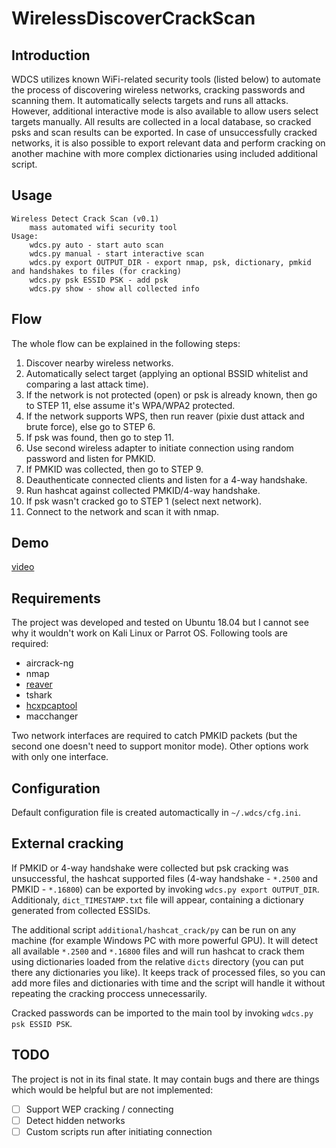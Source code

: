 # WirelessDiscoverCrackScan

## Introduction
WDCS utilizes known WiFi-related security tools (listed below) to automate the process of discovering wireless networks, cracking passwords and scanning them. It automatically selects targets and runs all attacks. However, additional interactive mode is also available to allow users select targets manually. All results are collected in a local database, so cracked psks and scan results can be exported. In case of unsuccessfully cracked networks, it is also possible to export relevant data and perform cracking on another machine with more complex dictionaries using included additional script.

## Usage

```
Wireless Detect Crack Scan (v0.1)
	mass automated wifi security tool
Usage:
	wdcs.py auto - start auto scan
	wdcs.py manual - start interactive scan
	wdcs.py export OUTPUT_DIR - export nmap, psk, dictionary, pmkid and handshakes to files (for cracking)
	wdcs.py psk ESSID PSK - add psk
	wdcs.py show - show all collected info
```

## Flow
The whole flow can be explained in the following steps:

1. Discover nearby wireless networks.
2. Automatically select target (applying an optional BSSID whitelist and comparing a last attack time).
3. If the network is not protected (open) or psk is already known, then go to STEP 11, else assume it's WPA/WPA2 protected.
4. If the network supports WPS, then run reaver (pixie dust attack and brute force), else go to STEP 6.
5. If psk was found, then go to step 11.
6. Use second wireless adapter to initiate connection using random password and listen for PMKID.
7. If PMKID was collected, then go to STEP 9.
8. Deauthenticate connected clients and listen for a 4-way handshake.
9. Run hashcat against collected PMKID/4-way handshake.
10. If psk wasn't cracked go to STEP 1 (select next network).
11. Connect to the network and scan it with nmap.

## Demo 
[video](https://drive.google.com/file/d/1v7qPzZwbZZZ2B_SS8dOHYkY7m7TDQgyX/view)

## Requirements

The project was developed and tested on Ubuntu 18.04 but I cannot see why it wouldn't work on Kali Linux or Parrot OS.
Following tools are required:
- aircrack-ng
- nmap
- [reaver](https://github.com/t6x/reaver-wps-fork-t6x)
- tshark
- [hcxpcaptool](https://github.com/ZerBea/hcxtools)
- macchanger

Two network interfaces are required to catch PMKID packets (but the second one doesn't need to support monitor mode). Other options work with only one interface.

## Configuration
Default configuration file is created automactically in `~/.wdcs/cfg.ini`.

## External cracking
If PMKID or 4-way handshake were collected but psk cracking was unsuccessful, the hashcat supported files (4-way handshake - `*.2500` and PMKID - `*.16800`) can be exported by invoking `wdcs.py export OUTPUT_DIR`. Additionaly, `dict_TIMESTAMP.txt` file will appear, containing a dictionary generated from collected ESSIDs.

The additional script `additional/hashcat_crack/py` can be run on any machine (for example Windows PC with more powerful GPU). It will detect all available `*.2500` and `*.16800` files and will run hashcat to crack them using dictionaries loaded from the relative `dicts` directory (you can put there any dictionaries you like). It keeps track of processed files, so you can add more files and dictionaries with time and the script will handle it without repeating the cracking proccess unnecessarily.

Cracked passwords can be imported to the main tool by invoking `wdcs.py psk ESSID PSK`.

## TODO
The project is not in its final state. It may contain bugs and there are things which would be helpful but are not implemented:
- [ ] Support WEP cracking / connecting
- [ ] Detect hidden networks
- [ ] Custom scripts run after initiating connection
